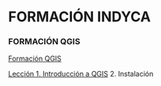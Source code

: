 # FORMACIÓN INDYCA




### FORMACIÓN QGIS 
[Formación QGIS](Formación-QGIS/Lección%201.%20Introducción%20a%20QGIS.md)

[Lección 1. Introducción a QGIS](Lección%201.%20Introducción%20a%20QGIS.md)
2. Instalación

